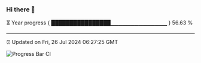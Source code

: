 ### Hi there 👋

⏳ Year progress { ████████████████▁▁▁▁▁▁▁▁▁▁▁▁▁▁ } 56.63 %

---

⏰ Updated on Fri, 26 Jul 2024 06:27:25 GMT

![Progress Bar CI](https://github.com/ZhaoGui/ZhaoGui/workflows/Progress%20Bar%20CI/badge.svg)
